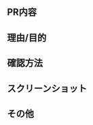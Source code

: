 ## PR内容
<!--
簡潔にPRの内容をまとめる。

例）
- [ ] hogehogeの追加
-->

## 理由/目的
<!--
PRの理由や目的を書く。
関連するissueがあればリンクを貼る。
closeなのかrefなのかも合わせて記述。

例）
- hogehoge ref #1
-->

## 確認方法
<!--
追加しないといけないデータがあればその追加手順などを記述。
質問がなくても確認が出来るようにする。
周知のレベルのものは不要。
-->

## スクリーンショット
<!--
キャプチャの有無で、何をどう確認するのかの理解が全然違うので、出来るだけキャプチャを添付。
-->

## その他
<!--
確認してほしいことや、気になっていることなど、その他何かアレば記述。

例）
- もうちょっとpathsにパスをまとめられそう＆リファクタ出来そうな気がする。
-->
